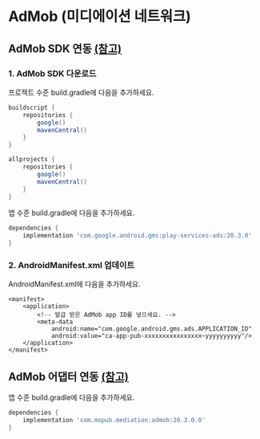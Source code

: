 # **AdMob (미디에이션 네트워크)**

## AdMob SDK 연동 [(참고)](https://developers.google.com/admob/android/quick-start?hl=ko)

### 1. AdMob SDK 다운로드
프로젝트 수준 build.gradle에 다음을 추가하세요.
~~~groovy
buildscript {
    repositories {
        google()
        mavenCentral()
    }
}

allprojects {
	repositories {
		google()
		mavenCentral()
	}
}
~~~
앱 수준 build.gradle에 다음을 추가하세요.
~~~groovy
dependencies {
	implementation 'com.google.android.gms:play-services-ads:20.3.0'
}
~~~

### 2. AndroidManifest.xml 업데이트
AndroidManifest.xml에 다음을 추가하세요.
~~~
<manifest>
	<application>
        <!-- 발급 받은 AdMob app ID를 넣으세요. -->
		<meta-data
			android:name="com.google.android.gms.ads.APPLICATION_ID"
			android:value="ca-app-pub-xxxxxxxxxxxxxxxx~yyyyyyyyyy"/> 
	</application>
</manifest>
~~~

## AdMob 어댑터 연동 [(참고)](https://developers.mopub.com/publishers/mediation/networks/google/)
앱 수준 build.gradle에 다음을 추가하세요.
~~~groovy
dependencies {
	implementation 'com.mopub.mediation:admob:20.3.0.0'
}
~~~
